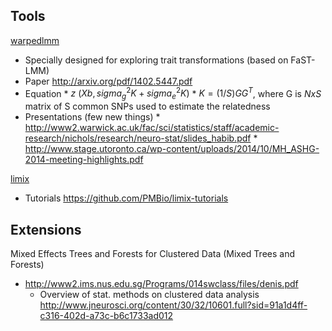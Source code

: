 ## Tools

[warpedlmm](https://github.com/PMBio/warpedLMM/blob/master/warpedlmm/)

* Specially designed for exploring trait transformations (based on FaST-LMM)
* Paper http://arxiv.org/pdf/1402.5447.pdf
* Equation
      * $z ~ (Xb, sigma_g^2 K + sigma_e^2 K)$
      * $K = (1/S) G G^T$, where G is $N x S$ matrix of S common SNPs used to estimate the relatedness
* Presentations (few new things)
      * http://www2.warwick.ac.uk/fac/sci/statistics/staff/academic-research/nichols/research/neuro-stat/slides_habib.pdf
      * http://www.stage.utoronto.ca/wp-content/uploads/2014/10/MH_ASHG-2014-meeting-highlights.pdf

[limix](https://github.com/PMBio/limix)

* Tutorials https://github.com/PMBio/limix-tutorials

## Extensions

Mixed Effects Trees and Forests for Clustered Data (Mixed Trees and Forests)

* http://www2.ims.nus.edu.sg/Programs/014swclass/files/denis.pdf
    * Overview of stat. methods on clustered data analysis  http://www.jneurosci.org/content/30/32/10601.full?sid=91a1d4ff-c316-402d-a73c-b6c1733ad012
